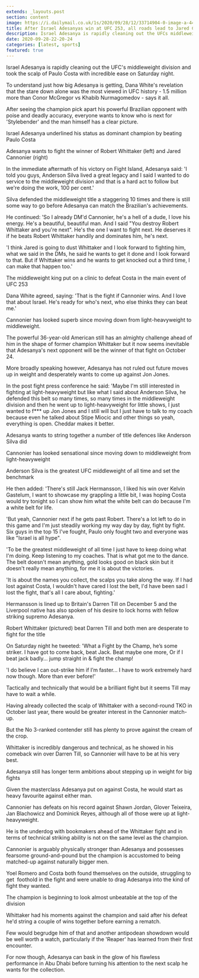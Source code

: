 ```yaml
---
extends: _layouts.post
section: content
image: https://i.dailymail.co.uk/1s/2020/09/28/12/33714904-0-image-a-44_1601292154967.jpg 
title: After Israel Adesanyas win at UFC 253, all roads lead to Jared Cannonier or Robert Whittaker 
description: Israel Adesanya is rapidly cleaning out the UFCs middleweight division and took the scalp of Paulo Costa with incredible ease at UFC 253. He thinks Jared Cannonier will beat Robert Whittaker. 
date: 2020-09-28-22-20-24 
categories: [latest, sports] 
featured: true 
--- 
```

Israel Adesanya is rapidly cleaning out the UFC's middleweight division and took the scalp of Paulo Costa with incredible ease on Saturday night. 

To understand just how big Adesanya is getting, Dana White's revelation that the stare down alone was the most viewed in UFC history - 1.5 million more than Conor McGregor vs Khabib Nurmagomedov - says it all. 

After seeing the champion pick apart his powerful Brazilian opponent with poise and deadly accuracy, everyone wants to know who is next for 'Stylebender' and the man himself has a clear picture. 

Israel Adesanya underlined his status as dominant champion by beating Paulo Costa 

Adesanya wants to fight the winner of Robert Whittaker (left) and Jared Cannonier (right)

In the immediate aftermath of his victory on Fight Island, Adesanya said: 'I told you guys, Anderson Silva lived a great legacy and I said I wanted to do service to the middleweight division and that is a hard act to follow but we're doing the work, 100 per cent.'

Silva defended the middleweight title a staggering 10 times and there is still some way to go before Adesanya can match the Brazilian's achievements.  

He continued: 'So I already DM'd Cannonier, he's a hell of a dude, I love his energy. He's a beautiful, beautiful man. And I said "You destroy Robert Whittaker and you're next". He's the one I want to fight next. He deserves it if he beats Robert Whittaker handily and dominates him, he's next. 

'I think Jared is going to dust Whittaker and I look forward to fighting him, what we said in the DMs, he said he wants to get it done and I look forward to that. But if Whittaker wins and he wants to get knocked out a third time, I can make that happen too.'

The middleweight king put on a clinic to defeat Costa in the main event of UFC 253

Dana White agreed, saying: 'That is the fight if Cannonier wins. And I love that about Israel. He's ready for who's next, who else thinks they can beat me.'

Cannonier has looked superb since moving down from light-heavyweight to middleweight. 

The powerful 36-year-old American still has an almighty challenge ahead of him in the shape of former champion Whittaker but it now seems inevitable that Adesanya's next opponent will be the winner of that fight on October 24. 

More broadly speaking however, Adesanya has not ruled out future moves up in weight and desperately wants to come up against Jon Jones. 

In the post fight press conference he said: 'Maybe I'm still interested in fighting at light-heavyweight but like what I said about Anderson Silva, he defended this belt so many times, so many times in the middleweight division and then he went up to light-heavyweight for little shows, I just wanted to f*** up Jon Jones and I still will but I just have to talk to my coach because even he talked about Stipe Miocic and other things so yeah, everything is open. Cheddar makes it better.  

Adesanya wants to string together a number of title defences like Anderson Silva did 

Cannonier has looked sensational since moving down to middleweight from light-heavyweight

Anderson Silva is the greatest UFC middleweight of all time and set the benchmark

He then added: 'There's still Jack Hermansson, I liked his win over Kelvin Gastelum, I want to showcase my grappling a little bit, I was hoping Costa would try tonight so I can show him what the white belt can do because I'm a white belt for life. 

'But yeah, Cannonier next if he gets past Robert. There's a lot left to do in this game and I'm just steadily working my way day by day, fight by fight. Six guys in the top 15 I've fought, Paulo only fought two and everyone was like "Israel is all hype".

'To be the greatest middleweight of all time I just have to keep doing what I'm doing. Keep listening to my coaches. That is what got me to the dance. The belt doesn't mean anything, gold looks good on black skin but it doesn't really mean anything, for me it is about the victories. 

'It is about the names you collect, the scalps you take along the way. If I had lost against Costa, I wouldn't have cared I lost the belt, I'd have been sad I lost the fight, that's all I care about, fighting.' 

Hermansson is lined up to Britain's Darren Till on December 5 and the Liverpool native has also spoken of his desire to lock horns with fellow striking supremo Adesanya. 

Robert Whittaker (pictured) beat Darren Till and both men are desperate to fight for the title



On Saturday night he tweeted: 'What a Fight by the Champ, he’s some striker. I have got to come back, beat Jack. Beat maybe one more, Or if I beat jack badly... jump straight in & fight the champ! 

'I do believe I can out-strike him if I’m faster... I have to work extremely hard now though. More than ever before!'

Tactically and technically that would be a brilliant fight but it seems Till may have to wait a while. 

Having already collected the scalp of Whittaker with a second-round TKO in October last year, there would be greater interest in the Cannonier match-up. 

But the No 3-ranked contender still has plenty to prove against the cream of the crop. 

Whittaker is incredibly dangerous and technical, as he showed in his comeback win over Darren Till, so Cannonier will have to be at his very best. 

Adesanya still has longer term ambitions about stepping up in weight for big fights 

Given the masterclass Adesanya put on against Costa, he would start as heavy favourite against either man. 

Cannonier has defeats on his record against Shawn Jordan, Glover Teixeira, Jan Blachowicz and Dominick Reyes, although all of those were up at light-heavyweight. 

He is the underdog with bookmakers ahead of the Whittaker fight and in terms of technical striking ability is not on the same level as the champion. 

Cannonier is arguably physically stronger than Adesanya and possesses fearsome ground-and-pound but the champion is accustomed to being matched-up against naturally bigger men. 

Yoel Romero and Costa both found themselves on the outside, struggling to get  foothold in the fight and were unable to drag Adesanya into the kind of fight they wanted. 

The champion is beginning to look almost unbeatable at the top of the division 

Whittaker had his moments against the champion and said after his defeat he'd string a couple of wins together before earning a rematch. 

Few would begrudge him of that and another antipodean showdown would be well worth a watch, particularly if the 'Reaper' has learned from their first encounter. 

For now though, Adesanya can bask in the glow of his flawless performance in Abu Dhabi before turning his attention to the next scalp he wants for the collection.

